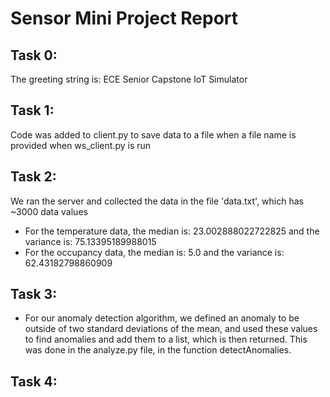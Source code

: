 # Sensor Mini Project Report
## Task 0: 
The greeting string is: ECE Senior Capstone IoT Simulator
## Task 1: 
Code was added to client.py to save data to a file when a file name is provided when ws_client.py is run
## Task 2: 
We ran the server and collected the data in the file 'data.txt', which has ~3000 data values
* For the temperature data, the median is: 23.002888022722825 and the variance is: 75.13395189988015
* For the occupancy data, the median is: 5.0 and the variance is: 62.43182798860909
## Task 3:
* For our anomaly detection algorithm, we defined an anomaly to be outside of two standard deviations of the mean, and used these values to find anomalies and add them to a list, which is then returned. This was done in the analyze.py file, in the function detectAnomalies.
## Task 4:
